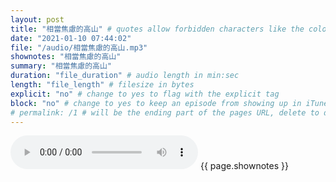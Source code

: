 ```yaml
---
layout: post
title: "相當焦慮的高山" # quotes allow forbidden characters like the colon
date: "2021-01-10 07:44:02"
file: "/audio/相當焦慮的高山.mp3"
shownotes: "相當焦慮的高山"
summary: "相當焦慮的高山"
duration: "file_duration" # audio length in min:sec
length: "file_length" # filesize in bytes
explicit: "no" # change to yes to flag with the explicit tag
block: "no" # change to yes to keep an episode from showing up in iTunes
# permalink: /1 # will be the ending part of the pages URL, delete to default to the title
---
```


<audio controls>
<source src="{{site.url}}{{site.baseurl}}{{ page.file }}" type="audio/x-mp3">
Your browser does not support the audio element.
</audio>
{{ page.shownotes }}
